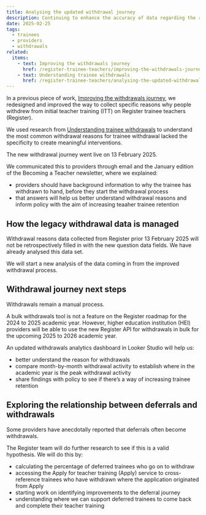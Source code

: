 ```yaml
---
title: Analysing the updated withdrawal journey
description: Continuing to enhance the accuracy of data regarding the reasons for withdrawal
date: 2025-02-25
tags:
  - trainees
  - providers
  - withdrawals
related:
  items:
    - text: Improving the withdrawals journey
      href: /register-trainee-teachers/improving-the-withdrawals-journey/
    - text: Understanding trainee withdrawals
      href: /register-trainee-teachers/analysing-the-updated-withdrawal-journey/
---
```


In a previous piece of work, [Improving the withdrawals journey](/register-trainee-teachers/improving-the-withdrawals-journey), we redesigned and improved the way to collect specific reasons why people withdrew from initial teacher training (ITT) on Register trainee teachers (Register).

We used research from [Understanding trainee withdrawals](/register-trainee-teachers/understanding-trainee-withdrawals) to understand the most common withdrawal reasons for trainee withdrawal lacked the specificity to create meaningful interventions.

The new withdrawal journey went live on 13 February 2025.

We communicated this to providers through email and the January edition of the Becoming a Teacher newsletter, where we explained:

- providers should have background information to why the trainee has withdrawn to hand, before they start the withdrawal process
- that answers will help us better understand withdrawal reasons and inform policy with the aim of increasing teaaher trainee retention

## How the legacy withdrawal data is managed

Withdrawal reasons data collected from Register prior 13 February 2025 will not be retrospectively filled in with the new question data fields. We have already analysed this data set.

We will start a new analysis of the data coming in from the improved withdrawal process.

## Withdrawal journey next steps

Withdrawals remain a manual process.

A bulk withdrawals tool is not a feature on the Register roadmap for the 2024 to 2025 academic year.  However, higher education institution (HEI) providers will be able to use the new Register API for withdrawals in bulk for the upcoming 2025 to 2026 academic year.

An updated withdrawals analytics dashboard in Looker Studio will help us:

- better understand the reason for withdrawals
- compare month-by-month withdrawal activity to establish where in the academic year is the peak withdrawal activity
- share findings with policy to see if there’s a way of increasing trainee retention

## Exploring the relationship between deferrals and withdrawals

Some providers have anecdotally reported that deferrals often become withdrawals.

The Register team will do further research to see if this is a valid hypothesis. We will do this by:

- calculating the percentage of deferred trainees who go on to withdraw
- accessing the Apply for teacher training (Apply) service to cross-reference trainees who have withdrawn where the application originated from Apply
- starting work on identifying improvements to the deferral journey
- understanding where we can support deferred trainees to come back and complete their teacher training
